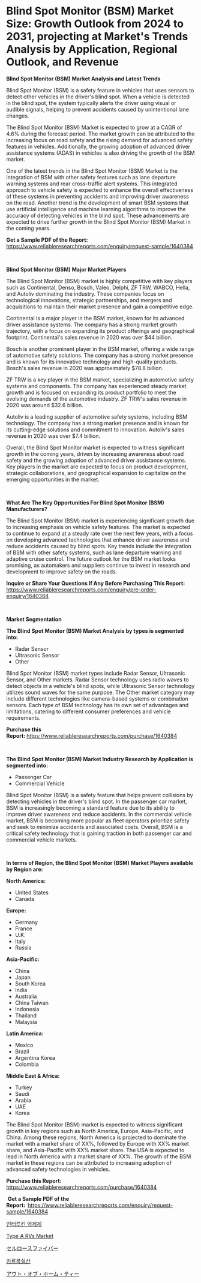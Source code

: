 <p><h1>Blind Spot Monitor (BSM) Market Size: Growth Outlook from 2024 to 2031, projecting at Market's Trends Analysis by Application, Regional Outlook, and Revenue</h1></p><p><strong>Blind Spot Monitor (BSM) Market Analysis and Latest Trends</strong></p>
<p><p>Blind Spot Monitor (BSM) is a safety feature in vehicles that uses sensors to detect other vehicles in the driver's blind spot. When a vehicle is detected in the blind spot, the system typically alerts the driver using visual or audible signals, helping to prevent accidents caused by unintentional lane changes.</p><p>The Blind Spot Monitor (BSM) Market is expected to grow at a CAGR of 4.6% during the forecast period. The market growth can be attributed to the increasing focus on road safety and the rising demand for advanced safety features in vehicles. Additionally, the growing adoption of advanced driver assistance systems (ADAS) in vehicles is also driving the growth of the BSM market.</p><p>One of the latest trends in the Blind Spot Monitor (BSM) Market is the integration of BSM with other safety features such as lane departure warning systems and rear cross-traffic alert systems. This integrated approach to vehicle safety is expected to enhance the overall effectiveness of these systems in preventing accidents and improving driver awareness on the road. Another trend is the development of smart BSM systems that use artificial intelligence and machine learning algorithms to improve the accuracy of detecting vehicles in the blind spot. These advancements are expected to drive further growth in the Blind Spot Monitor (BSM) Market in the coming years.</p></p>
<p><strong>Get a Sample PDF of the Report:&nbsp;</strong> <a href="https://www.reliableresearchreports.com/enquiry/request-sample/1640384">https://www.reliableresearchreports.com/enquiry/request-sample/1640384</a></p>
<p>&nbsp;</p>
<p><strong>Blind Spot Monitor (BSM) Major Market Players</strong></p>
<p><p>The Blind Spot Monitor (BSM) market is highly competitive with key players such as Continental, Denso, Bosch, Valeo, Delphi, ZF TRW, WABCO, Hella, and Autoliv dominating the industry. These companies focus on technological innovations, strategic partnerships, and mergers and acquisitions to maintain their market presence and gain a competitive edge.</p><p>Continental is a major player in the BSM market, known for its advanced driver assistance systems. The company has a strong market growth trajectory, with a focus on expanding its product offerings and geographical footprint. Continental's sales revenue in 2020 was over $44 billion.</p><p>Bosch is another prominent player in the BSM market, offering a wide range of automotive safety solutions. The company has a strong market presence and is known for its innovative technology and high-quality products. Bosch's sales revenue in 2020 was approximately $78.8 billion.</p><p>ZF TRW is a key player in the BSM market, specializing in automotive safety systems and components. The company has experienced steady market growth and is focused on expanding its product portfolio to meet the evolving demands of the automotive industry. ZF TRW's sales revenue in 2020 was around $32.6 billion.</p><p>Autoliv is a leading supplier of automotive safety systems, including BSM technology. The company has a strong market presence and is known for its cutting-edge solutions and commitment to innovation. Autoliv's sales revenue in 2020 was over $7.4 billion.</p><p>Overall, the Blind Spot Monitor market is expected to witness significant growth in the coming years, driven by increasing awareness about road safety and the growing adoption of advanced driver assistance systems. Key players in the market are expected to focus on product development, strategic collaborations, and geographical expansion to capitalize on the emerging opportunities in the market.</p></p>
<p>&nbsp;</p>
<p><strong>What Are The Key Opportunities For Blind Spot Monitor (BSM) Manufacturers?</strong></p>
<p><p>The Blind Spot Monitor (BSM) market is experiencing significant growth due to increasing emphasis on vehicle safety features. The market is expected to continue to expand at a steady rate over the next few years, with a focus on developing advanced technologies that enhance driver awareness and reduce accidents caused by blind spots. Key trends include the integration of BSM with other safety systems, such as lane departure warning and adaptive cruise control. The future outlook for the BSM market looks promising, as automakers and suppliers continue to invest in research and development to improve safety on the roads.</p></p>
<p><strong>Inquire or Share Your Questions If Any Before Purchasing This Report:</strong> <a href="https://www.reliableresearchreports.com/enquiry/pre-order-enquiry/1640384">https://www.reliableresearchreports.com/enquiry/pre-order-enquiry/1640384</a></p>
<p>&nbsp;</p>
<p><strong>Market Segmentation</strong></p>
<p><strong>The Blind Spot Monitor (BSM) Market Analysis by types is segmented into:</strong></p>
<p><ul><li>Radar Sensor</li><li>Ultrasonic Sensor</li><li>Other</li></ul></p>
<p><p>Blind Spot Monitor (BSM) market types include Radar Sensor, Ultrasonic Sensor, and Other markets. Radar Sensor technology uses radio waves to detect objects in a vehicle's blind spots, while Ultrasonic Sensor technology utilizes sound waves for the same purpose. The Other market category may include different technologies like camera-based systems or combination sensors. Each type of BSM technology has its own set of advantages and limitations, catering to different consumer preferences and vehicle requirements.</p></p>
<p><strong>Purchase this Report:&nbsp;</strong><a href="https://www.reliableresearchreports.com/purchase/1640384">https://www.reliableresearchreports.com/purchase/1640384</a></p>
<p>&nbsp;</p>
<p><strong>The Blind Spot Monitor (BSM) Market Industry Research by Application is segmented into:</strong></p>
<p><ul><li>Passenger Car</li><li>Commercial Vehicle</li></ul></p>
<p><p>Blind Spot Monitor (BSM) is a safety feature that helps prevent collisions by detecting vehicles in the driver's blind spot. In the passenger car market, BSM is increasingly becoming a standard feature due to its ability to improve driver awareness and reduce accidents. In the commercial vehicle market, BSM is becoming more popular as fleet operators prioritize safety and seek to minimize accidents and associated costs. Overall, BSM is a critical safety technology that is gaining traction in both passenger car and commercial vehicle markets.</p></p>
<p>&nbsp;</p>
<p><strong>In terms of Region, the Blind Spot Monitor (BSM) Market Players available by Region are:</strong></p>
<p>
    <p> <strong> North America: </strong>
        <ul>
            <li>United States</li>
            <li>Canada</li>
        </ul>
        </p> 
    <p> <strong> Europe: </strong>
        <ul>
            <li>Germany</li>
            <li>France</li>
            <li>U.K.</li>
            <li>Italy</li>
            <li>Russia</li>
        </ul>
        </p> 
    <p> <strong> Asia-Pacific: </strong>
        <ul>
            <li>China</li>
            <li>Japan</li>
            <li>South Korea</li>
            <li>India</li>
            <li>Australia</li>
            <li>China Taiwan</li>
            <li>Indonesia</li>
            <li>Thailand</li>
            <li>Malaysia</li>
        </ul>
        </p> 
    <p> <strong> Latin America: </strong>
        <ul>
            <li>Mexico</li>
            <li>Brazil</li>
            <li>Argentina Korea</li>
            <li>Colombia</li>
        </ul>
        </p> 
    <p> <strong> Middle East & Africa: </strong>
        <ul>
            <li>Turkey</li>
            <li>Saudi</li>
            <li>Arabia</li>
            <li>UAE</li>
            <li>Korea</li>
        </ul>
    </p>
    </p>
<p><p>The Blind Spot Monitor (BSM) market is expected to witness significant growth in key regions such as North America, Europe, Asia-Pacific, and China. Among these regions, North America is projected to dominate the market with a market share of XX%, followed by Europe with XX% market share, and Asia-Pacific with XX% market share. The USA is expected to lead in North America with a market share of XX%. The growth of the BSM market in these regions can be attributed to increasing adoption of advanced safety technologies in vehicles.</p></p>
<p><strong>Purchase this Report: </strong><a href="https://www.reliableresearchreports.com/purchase/1640384">https://www.reliableresearchreports.com/purchase/1640384</a></p>
<p>&nbsp;<strong>Get a Sample PDF of the Report:&nbsp;&nbsp;</strong><a href="https://www.reliableresearchreports.com/enquiry/request-sample/1640384">https://www.reliableresearchreports.com/enquiry/request-sample/1640384</a></p>
<p><strong></strong></p>
<p><p><a href="https://medium.com/@bkszjgzqq1851/%EC%9D%B8%ED%84%B0%EB%A3%A8%ED%82%A8-%EC%96%B5%EC%A0%9C%EC%A0%9C-%EC%8B%9C%EC%9E%A5-%EA%B7%9C%EB%AA%A8%EB%8A%94-%EC%A0%84-%EC%84%B8%EA%B3%84-%EC%82%B0%EC%97%85%EC%97%90%EC%84%9C-%EC%B5%9C%EC%A0%81%EC%9D%98-%EB%A7%88%EC%BC%80%ED%8C%85-%EC%B1%84%EB%84%90%EC%9D%84-%EB%B3%B4%EC%97%AC%EC%A4%8D%EB%8B%88%EB%8B%A4-5286a0cad792">인터루킨 억제제</a></p><p><a href="https://github.com/timeliteaut/Market-Research-Report-List-1/blob/main/type-a-rvs-market.md">Type A RVs Market</a></p><p><a href="https://medium.com/@catherine10203/%E3%82%BB%E3%83%AB%E3%83%AD%E3%83%BC%E3%82%B9%E7%B9%8A%E7%B6%AD%E5%B8%82%E5%A0%B4-%E7%A8%AE%E9%A1%9E-%E7%94%A8%E9%80%94-%E5%9C%B0%E7%90%86%E3%81%AB%E3%82%88%E3%82%8B%E5%8C%85%E6%8B%AC%E7%9A%84%E3%81%AA%E8%A9%95%E4%BE%A1-b4bc08ba255f">セルロースファイバー</a></p><p><a href="https://medium.com/@bkszjgzqq1851/%EC%B9%B4%EB%B3%B5%EC%8B%A4%EC%82%B0-%EC%8B%9C%EC%9E%A5-%EB%B6%84%EC%84%9D-%EA%B8%80%EB%A1%9C%EB%B2%8C-%EC%82%B0%EC%97%85-%EC%A0%84%EB%A7%9D-%EB%B0%8F-%EC%98%88%EC%B8%A1-2024%EB%85%84%EB%B6%80%ED%84%B0-2031%EB%85%84%EA%B9%8C%EC%A7%80-e87099a55205">카르복실산</a></p><p><a href="https://medium.com/@catherine10203/%E5%B1%8B%E5%A4%96%E3%83%86%E3%82%A3%E3%83%BC%E5%B8%82%E5%A0%B4%E3%81%AE%E8%A6%8F%E6%A8%A1%E3%81%A8%E5%B8%82%E5%A0%B4%E5%8B%95%E5%90%91-%E5%AE%8C%E5%85%A8%E3%81%AA%E7%94%A3%E6%A5%AD%E6%A6%82%E8%A6%81-2024%E5%B9%B4%E3%81%8B%E3%82%892031%E5%B9%B4%E3%81%BE%E3%81%A7-32a5e4a3c2a9">アウト・オブ・ホーム・ティー</a></p></p>